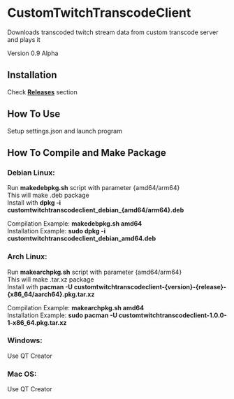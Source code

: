 # CustomTwitchTranscodeClient
Downloads transcoded twitch stream data from custom transcode server and plays it<br />

Version 0.9 Alpha<br />


## Installation
Check **[Releases](https://github.com/Aslan2142/CustomTwitchTranscodeClient/releases)** section


## How To Use
Setup settings.json and launch program<br />


## How To Compile and Make Package

### Debian Linux:
Run **makedebpkg.sh** script with parameter {amd64/arm64}<br />
This will make .deb package<br />
Install with **dpkg -i customtwitchtranscodeclient_debian_{amd64/arm64}.deb**<br />

Compilation Example: **makedebpkg.sh amd64**<br />
Installation Example: **sudo dpkg -i customtwitchtranscodeclient_debian_amd64.deb**<br />

### Arch Linux:
Run **makearchpkg.sh** script with parameter {amd64/arm64}<br />
This will make .tar.xz package<br />
Install with **pacman -U customtwitchtranscodeclient-{version}-{release}-{x86_64/aarch64}.pkg.tar.xz**<br />

Compilation Example: **makearchpkg.sh amd64**<br />
Installation Example: **sudo pacman -U customtwitchtranscodeclient-1.0.0-1-x86_64.pkg.tar.xz**<br />

### Windows:
Use QT Creator

### Mac OS:
Use QT Creator
